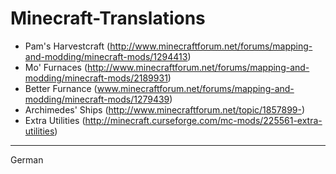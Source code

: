 # Minecraft-Translations

- Pam's Harvestcraft (http://www.minecraftforum.net/forums/mapping-and-modding/minecraft-mods/1294413)
- Mo' Furnaces (http://www.minecraftforum.net/forums/mapping-and-modding/minecraft-mods/2189931)
- Better Furnance (www.minecraftforum.net/forums/mapping-and-modding/minecraft-mods/1279439)
- Archimedes' Ships (http://www.minecraftforum.net/topic/1857899-)
- Extra Utilities (http://minecraft.curseforge.com/mc-mods/225561-extra-utilities)

******************

German
